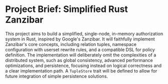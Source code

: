 # Project Brief: Simplified Rust Zanzibar

This project aims to build a simplified, single-node, in-memory authorization system in Rust, inspired by Google's Zanzibar. It will faithfully implement Zanzibar's core concepts, including relation tuples, namespace configuration with userset rewrite rules, and a compatible DSL for policy definition. The implementation will deliberately omit the complexities of a distributed system, such as global consistency, advanced performance optimizations, and persistence, focusing instead on logical correctness and a clear implementation path. A `TupleStore` trait will be defined to allow for future integration of simple persistence solutions.
